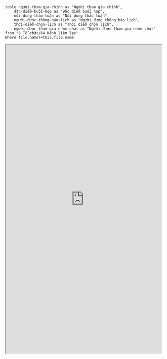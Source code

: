 ```dataview
table người-tham-gia-chính as "Người tham gia chính",
	đặc-điểm-buổi-họp as "Đặc điểm buổi họp",
	nội-dung-thảo-luận as "Nội dung thảo luận",
	người-được-thông-báo-lịch as "Người được thông báo lịch",
	thời-điểm-chọn-lịch as "Thời điểm chọn lịch",
	người-được-tham-gia-nhóm-chat as "Người được tham gia nhóm chat"
from "6 Tổ chức/64 Kênh liên lạc"
Where file.name!=this.file.name
```
<iframe src="https://docs.google.com/spreadsheets/d/e/2PACX-1vTycKcdeN2ppOyI-tfpF6m6Bv0eWBDuPI0Ej4aRVGEGv63ILluX9wPsUe3Slhjy3KEzTOSVCVRqixEP/pubhtml?gid=189808944&amp;single=true&amp;widget=true&amp;headers=false" width=100% height=1000px></iframe>